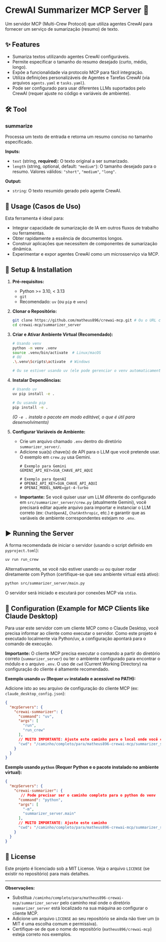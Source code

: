 # CrewAI Summarizer MCP Server 📝

Um servidor MCP (Multi-Crew Protocol) que utiliza agentes CrewAI para fornecer um serviço de sumarização (resumo) de texto.

## ✨ Features

*   Sumariza textos utilizando agentes CrewAI configuráveis.
*   Permite especificar o tamanho do resumo desejado (curto, médio, longo).
*   Expõe a funcionalidade via protocolo MCP para fácil integração.
*   Utiliza definições personalizáveis de Agentes e Tarefas CrewAI (via arquivos `agents.yaml` e `tasks.yaml`).
*   Pode ser configurado para usar diferentes LLMs suportados pelo CrewAI (requer ajuste no código e variáveis de ambiente).

## 🛠️ Tool

### summarize

Processa um texto de entrada e retorna um resumo conciso no tamanho especificado.

**Inputs:**

*   `text` (string, **required**): O texto original a ser sumarizado.
*   `length` (string, optional, default: `"medium"`): O tamanho desejado para o resumo. Valores válidos: `"short"`, `"medium"`, `"long"`.

**Output:**

*   `string`: O texto resumido gerado pelo agente CrewAI.

## 🎯 Usage (Casos de Uso)

Esta ferramenta é ideal para:

*   Integrar capacidade de sumarização de IA em outros fluxos de trabalho ou ferramentas.
*   Obter rapidamente a essência de documentos longos.
*   Construir aplicações que necessitem de componentes de sumarização dinâmica.
*   Experimentar e expor agentes CrewAI como um microsserviço via MCP.

## 🚀 Setup & Installation

1.  **Pré-requisitos:**
    *   Python >= 3.10, < 3.13
    *   `git`
    *   Recomendado: `uv` (ou `pip` e `venv`)

2.  **Clonar o Repositório:**
    ```bash
    git clone https://github.com/matheus896/crewai-mcp.git # Ou o URL correto do seu repo
    cd crewai-mcp/summarizer_server
    ```

3.  **Criar e Ativar Ambiente Virtual (Recomendado):**
    ```bash
    # Usando venv
    python -m venv .venv
    source .venv/bin/activate  # Linux/macOS
    # OU
    .\.venv\Scripts\activate  # Windows

    # Ou se estiver usando uv (ele pode gerenciar o venv automaticamente)
    ```

4.  **Instalar Dependências:**
    ```bash
    # Usando uv
    uv pip install -e .

    # Ou usando pip
    pip install -e .
    ```
    *(O `-e .` instala o pacote em modo editável, o que é útil para desenvolvimento)*

5.  **Configurar Variáveis de Ambiente:**
    *   Crie um arquivo chamado `.env` dentro do diretório `summarizer_server/`.
    *   Adicione sua(s) chave(s) de API para o LLM que você pretende usar. O exemplo em `crew.py` usa Gemini.
        ```dotenv
        # Exemplo para Gemini
        GEMINI_API_KEY=SUA_CHAVE_API_AQUI

        # Exemplo para OpenAI
        # OPENAI_API_KEY=SUA_CHAVE_API_AQUI
        # OPENAI_MODEL_NAME=gpt-4-turbo
        ```
    *   **Importante:** Se você quiser usar um LLM diferente do configurado em `src/summarizer_server/crew.py` (atualmente Gemini), você precisará editar aquele arquivo para importar e instanciar o LLM correto (ex: `ChatOpenAI`, `ChatAnthropic`, etc.) e garantir que as variáveis de ambiente correspondentes estejam no `.env`.

## ▶️ Running the Server

A forma recomendada de iniciar o servidor (usando o script definido em `pyproject.toml`):

```bash
uv run run_crew
```

Alternativamente, se você não estiver usando `uv` ou quiser rodar diretamente com Python (certifique-se que seu ambiente virtual está ativo):

```bash
python src/summarizer_server/main.py
```

O servidor será iniciado e escutará por conexões MCP via `stdio`.

## 🔌 Configuration (Example for MCP Clients like Claude Desktop)

Para usar este servidor com um cliente MCP como o Claude Desktop, você precisa informar ao cliente como executar o servidor. Como este projeto é executado localmente via Python/uv, a configuração apontará para o comando de execução.

**Importante:** O cliente MCP precisa executar o comando a partir do diretório correto (`summarizer_server`) ou ter o ambiente configurado para encontrar o módulo e o arquivo `.env`. O uso de `cwd` (Current Working Directory) na configuração do cliente é altamente recomendado.

**Exemplo usando `uv` (Requer `uv` instalado e acessível no PATH):**

Adicione isto ao seu arquivo de configuração do cliente MCP (ex: `claude_desktop_config.json`):

```json
{
  "mcpServers": {
    "crewai-summarizer": {
      "command": "uv",
      "args": [
        "run",
        "run_crew"
      ],
      // MUITO IMPORTANTE: Ajuste este caminho para o local onde você clonou o repo
      "cwd": "/caminho/completo/para/matheus896-crewai-mcp/summarizer_server"
    }
  }
}
```

**Exemplo usando `python` (Requer Python e o pacote instalado no ambiente virtual):**

```json
{
  "mcpServers": {
    "crewai-summarizer": {
       // Pode precisar ser o caminho completo para o python do venv
      "command": "python",
      "args": [
        "-m",
        "summarizer_server.main"
      ],
      // MUITO IMPORTANTE: Ajuste este caminho
      "cwd": "/caminho/completo/para/matheus896-crewai-mcp/summarizer_server"
    }
  }
}
```

## 📜 License

Este projeto é licenciado sob a MIT License. Veja o arquivo `LICENSE` (se existir no repositório) para mais detalhes.

---

**Observações:**

*   Substitua `/caminho/completo/para/matheus896-crewai-mcp/summarizer_server` pelo caminho real onde o diretório `summarizer_server` está localizado na sua máquina ao configurar o cliente MCP.
*   Adicione um arquivo `LICENSE` ao seu repositório se ainda não tiver um (o MIT é uma escolha comum e permissiva).
*   Certifique-se de que o nome do repositório (`matheus896/crewai-mcp`) esteja correto nos exemplos.
